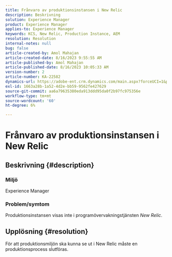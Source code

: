 ```yaml
---
title: Frånvaro av produktionsinstansen i New Relic
description: Beskrivning
solution: Experience Manager
product: Experience Manager
applies-to: Experience Manager
keywords: KCS, New Relic, Production Instance, AEM
resolution: Resolution
internal-notes: null
bug: false
article-created-by: Amol Mahajan
article-created-date: 8/16/2023 9:55:55 AM
article-published-by: Amol Mahajan
article-published-date: 8/16/2023 10:05:33 AM
version-number: 2
article-number: KA-22582
dynamics-url: https://adobe-ent.crm.dynamics.com/main.aspx?forceUCI=1&pagetype=entityrecord&etn=knowledgearticle&id=73509313-1b3c-ee11-bdf4-6045bd006079
exl-id: 1663a28b-1a52-4d2e-bb59-9562fe427629
source-git-commit: aa6a79635380eda913ddd95da0f2b97fc975356e
workflow-type: tm+mt
source-wordcount: '60'
ht-degree: 6%

---
```


# Frånvaro av produktionsinstansen i New Relic

## Beskrivning {#description}


### <b>Miljö</b>

Experience Manager



### <b>Problem/symtom</b>

Produktionsinstansen visas inte i programövervakningstjänsten *New Relic*.


## Upplösning {#resolution}


För att produktionsmiljön ska kunna se ut i New Relic måste en produktionsprocess slutföras.

